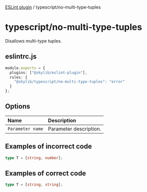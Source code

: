 [ESLint plugin](index.md) / typescript/no-multi-type-tuples

# typescript/no-multi-type-tuples

Disallows multi-type tuples.

## eslintrc.js

```ts
module.exports = {
  plugins: ["@skylib/eslint-plugin"],
  rules: {
    "@skylib/typescript/no-multi-type-tuples": "error"
  }
};
```

## Options

| Name | Description |
| :------ | :------ |
| `Parameter name` | Parameter description. |


## Examples of incorrect code

```ts
type T = [string, number];
```

## Examples of correct code

```ts
type T = [string, string];
```
